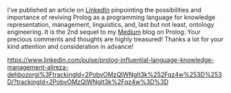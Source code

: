 I've published an article on [LinkedIn](https://www.facebook.com/LinkedIn/?__cft__[0]=AZUF5eDP5ZotZytOuIY5tHw_aqHJFRnHVOzW4JkUsTKA4AWYvcHjR3-AuZzYz2hI16-O4enrtEvyuNex8sdgLeN4FylDymidLekKdkSiKxCxuu0BC70SYQEiEqw-rrGAOLJPCE8F3FYuyE_j5Z5udZmZqt2gfpDc-DZ0BJFOB7pWARUQfeCo4sYLKAU1XjyFQvg&__tn__=kK-R) pinpointing the possibilities and importance of reviving Prolog as a programming language for knowledge representation, management, linguistics, and, last but not least, ontology engineering. It is the 2nd sequel to my [Medium](https://www.facebook.com/medium?__cft__[0]=AZUF5eDP5ZotZytOuIY5tHw_aqHJFRnHVOzW4JkUsTKA4AWYvcHjR3-AuZzYz2hI16-O4enrtEvyuNex8sdgLeN4FylDymidLekKdkSiKxCxuu0BC70SYQEiEqw-rrGAOLJPCE8F3FYuyE_j5Z5udZmZqt2gfpDc-DZ0BJFOB7pWARUQfeCo4sYLKAU1XjyFQvg&__tn__=-]K-R) blog on Prolog. Your precious comments and thoughts are highly treasured! Thanks a lot for your kind attention and consideration in advance!

https://www.linkedin.com/pulse/prolog-influential-language-knowledge-management-alireza-dehbozorgi%3FtrackingId=2PobvOMzQIWNglt3k%252Fqz4w%253D%253D/?trackingId=2PobvOMzQIWNglt3k%2Fqz4w%3D%3D